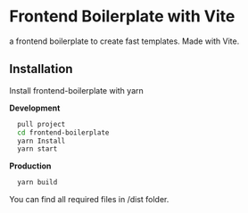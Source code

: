 # Frontend Boilerplate with Vite
a frontend boilerplate to create fast templates. Made with Vite.

## Installation
Install frontend-boilerplate with yarn

**Development**
```bash
  pull project
  cd frontend-boilerplate
  yarn Install
  yarn start
```

**Production**
```bash
  yarn build
```
You can find all required files in /dist folder.
    
